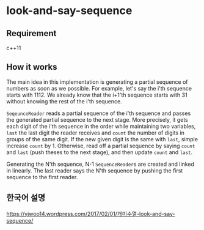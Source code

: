 # look-and-say-sequence

## Requirement 
c++11

## How it works
The main idea in this implementation is generating a partial sequence of numbers as soon as we possible. For example, let's say the i'th sequence starts with 1112. We already know that the i+1'th sequence starts with 31 without knowing the rest of the i'th sequence.

`SeqeunceReader` reads a partial sequence of the i'th sequence and passes the generated partial sequence to the next stage. More precisely, it gets each digit of the i'th sequence in the order while maintaining two variables, `last` the last digit the reader receives and `count` the number of digits in groups of the same digit. If the new given digit is the same with `last`, simple increase `count` by 1. Otherwise, read off a partial sequence by saying `count` and `last` (push theses to the next stage), and then update `count` and `last`.

Generating the N'th sequence, N-1 `SequenceReader`s are created and linked in linearly. The last reader says the N'th sequence by pushing the first sequence to the first reader.

## 한국어 설명
https://yjwoo14.wordpress.com/2017/02/01/개미수열-look-and-say-sequence/
